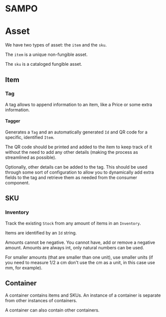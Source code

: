 # SAMPO
# Asset
We have two types of asset: the `item` and the `sku`.

The `item` is a unique non-fungible asset.

The `sku` is a cataloged fungible asset.
## Item
### Tag
A tag allows to append information to an item, like a Price or some extra information.
#### Tagger
Generates a `Tag` and an automatically generated `Id` and QR code for a specific, identified `Item`. 

The QR code should be printed and added to the item to keep track of it without the need to add any other details
(making the process as streamlined as possible).

Optionally, other details can be added to the tag. This should be used through some sort of configuration to allow you 
to dynamically add extra fields to the tag and retrieve them as needed from the consumer component.

## SKU
### Inventory
Track the existing `Stock` from any amount of items in an `Inventory`.

Items are identified by an `Id` string.

Amounts cannot be negative. You cannot have, add or remove a negative amount. Amounts are always int, only natural 
numbers can be used.

For smaller amounts (that are smaller than one unit), use smaller units (if you need to measure 1/2 a cm don't use the 
cm as a unit, in this case use mm, for example).

## Container
A container contains items and SKUs. An instance of a container is separate from other instances of containers.

A container can also contain other containers.